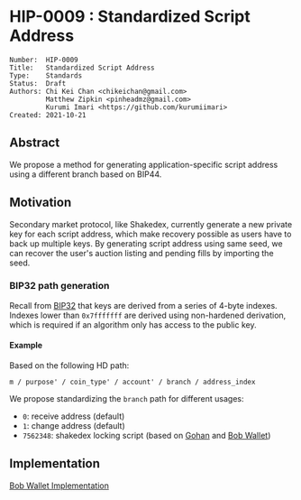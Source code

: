 # HIP-0009 : Standardized Script Address

```
Number:  HIP-0009
Title:   Standardized Script Address
Type:    Standards
Status:  Draft
Authors: Chi Kei Chan <chikeichan@gmail.com>
         Matthew Zipkin <pinheadmz@gmail.com>
         Kurumi Imari <https://github.com/kurumiimari>
Created: 2021-10-21
```

## Abstract

We propose a method for generating application-specific script address using a different branch based on BIP44.

## Motivation

Secondary market protocol, like Shakedex, currently generate a new private key for each script address, which make recovery possible as users have to back up multiple keys. By generating script address using same seed, we can recover the user's auction listing and pending fills by importing the seed.

### BIP32 path generation

Recall from [BIP32](https://github.com/bitcoin/bips/blob/master/bip-0032.mediawiki)
that keys are derived from a series of 4-byte indexes. Indexes lower than `0x7fffffff`
are derived using non-hardened derivation, which is required if an algorithm
only has access to the public key.


#### Example

Based on the following HD path:

```
m / purpose' / coin_type' / account' / branch / address_index 
```

We propose standardizing the `branch` path for different usages:
- `0`: receive address (default)
- `1`: change address (default)
- `7562348`: shakedex locking script (based on [Gohan](https://github.com/kurumiimari/gohan/blob/master/shakedex/constants.go#L4) and [Bob Wallet](https://github.com/kyokan/bob-wallet/pull/416))

## Implementation

[Bob Wallet Implementation](https://github.com/kyokan/bob-wallet/pull/416)
